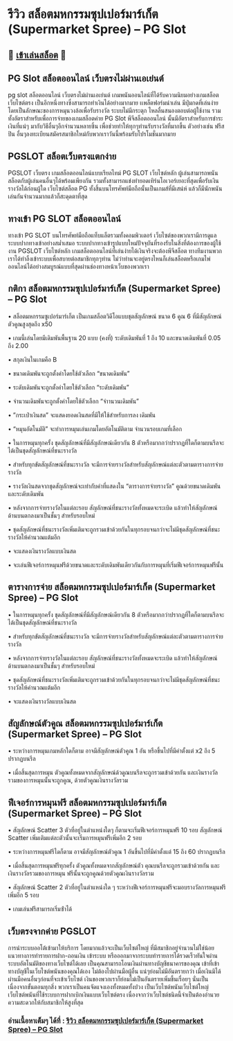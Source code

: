 # รีวิว สล็อตมหกรรมซุปเปอร์มาร์เก็ต (Supermarket Spree) – PG Slot

## 🎰 [เข้าเล่นสล็อต](https://bit.ly/3ryTLaH) 🎰

## PG Slot สล็อตออนไลน์ เว็บตรงไม่ผ่านเอเย่นต์
pg slot สล็อตออนไลน์ เว็บตรงไม่ผ่านเอเย่นต์ เกมพนันออนไลน์ที่ได้รับความนิยมอย่างเกมสล็อตเว็บไซต์ตรง เป็นอีกหนึ่งทางซึ่งสามารถทำเงินได้อย่างมากมาย เเพล็ตฟอร์มน่าเล่น มีปุ่มกดที่เล่นง่ายโดยเป็นลักษณะของการหมุนวงล้อเพื่อรับรางวัล ระบบไม่มีกระตุก ไหลลื่นสนองตอบต่อผู้ใช้งาน รวมทั้งอัตราสำหรับเพื่อการจ่ายของเกมสล็อตค่าย PG Slot พีจีสล็อตออนไลน์ นั้นมีอัตราสำหรับการชำระเงินที่แน่ๆ มากับวิธีอื่นๆอีกจำนวนหลายชิ้น เพื่อช่วยทำให้ทุกๆท่านรับรางวัลที่มากขึ้น ตัวอย่างเช่น ฟรีสปิน อื่นๆลงทะเบียนสมัครสมาชิกใหม่กับพวกเราวันนี้พร้อมรับโปรโมชั่นมากมาย

## PGSLOT สล็อตเว็บตรงแตกง่าย
PGSLOT เว็บตรง เกมสล็อตออนไลน์แบบเรียลไทม์ PG SLOT เว็บไซต์หลัก ผู้เล่นสามารถพนันสล็อตกับผู้เล่นคนอื่นๆได้พร้อมเพียงกัน รวมทั้งสามารถแข่งทำยอดเทิร์นโอเวอร์เยอะที่สุดเพื่อรับเงินรางวัลได้ก่อนผู้ใด เว็บไซต์สล็อต PG ทั้งสิ้นบนโทรศัพท์มือถือนั้นเป็นเกมส์ที่มีเสน่ห์ แล้วก็มีนักพนันเล่นกันจำนวนมากแล้วก็สะดุดตาที่สุด

## ทางเข้า PG SLOT สล็อตออนไลน์
ทางเข้า PG SLOT บนโทรศัพท์มือถือแท็บแล็ตรวมทั้งคอมพิวเตอร์ เว็บไซต์ของพวกเรามีการดูแลระบบปากทางเข้าอย่างสม่ำเสมอ ระบบปากทางเข้ารูปแบบใหม่ปัจจุบันที่รองรับในสิ่งที่ต้องการของผู้ใช้งาน PGSLOT เว็บไซต์หลัก เกมสล็อตออนไลน์ที่เล่นง่ายได้เงินจริงจะต้องพีจีสล็อต ทางทีมงานพวกเราได้ทำลิ้งเข้าระบบเพื่อสบายต่อสมาชิกทุกๆท่าน ไม่ว่าท่านจะอยู่ตรงไหนก็เล่นสล็อตหรือเกมไพ่ออนไลน์ได้อย่างสมบูรณ์แบบที่สุดผ่านช่องทางหน้าเว็บของพวกเรา

## กติกา สล็อตมหกรรมซุปเปอร์มาร์เก็ต (Supermarket Spree) – PG Slot

• สล็อตมหกรรมซูเปอร์มาร์เก็ต เป็นเกมสล็อตวิดีโอแบบชุตสัญลักษณ์ ขนาด 6 คูณ 6 ที่มีสัญลักษณ์ตัวคูณสูงสุดถึง x50

• เกมนี้เล่นโดยมีเดิมพันพื้นฐาน 20 แบบ (คงที่) ระดับเดิมพันที่ 1 ถึง 10 และขนาดเดิมพันที่ 0.05 ถึง 2.00

• สกุลเงินในเกมคือ B

• ขนาดเดิมพันจะถูกตั้งค่าโดยใช้ตัวเลือก “ขนาดเดิมพัน”

• ระดับเดิมพันจะถูกตั้งค่าโดยใช้ตัวเลือก “ระดับเดิมพัน”

• จํานวนเดิมพันจะถูกตั้งค่าโดยใช้ตัวเลือก “จําานวนเดิมพัน”

• ”กระเป๋าเงินสด” จะแสดงยอดเงินสดที่มีให้ใช้สําหรับการลง เดิมพัน

• “หมุนอัตโนมัติ” จะทําการหมุนเล่นเกมโดยอัตโนมัติตาม จํานวนรอบเกมที่เลือก

• ในการหมุนทุกครั้ง ชุดสัญลักษณ์ที่มีสัญลักษณ์เดียวกัน 8 ตัวหรือมากกว่าปรากฏที่ใดก็ตามบนรีลจะได้เป็นชุดสัญลักษณ์ที่ชนะรางวัล

• สําหรับทุกขัตสัญลักษณ์ที่ชนะรางวัล จะมีการจ่ายรางวัลสําหรับสัญลักษณ์แต่ละตัวตามตารางการจ่ายรางวัล

• รางวัลเงินสดจากชุดสัญลักษณ์จะเท่ากับค่าที่แสดงใน “ตารางการจ่ายรางวัล” คูณด้วยขนาดเดิมพันและระดับเดิมพัน

• หลังจากการจ่ายรางวัลในแต่ละรอบ สัญลักษณ์ที่ชนะรางวัลทั้งหมดจะระเบิด แล้วทําให้สัญลักษณ์ด้านบนตกลงมาเป็นชั้นๆ สําหรับรอบใหม่

• ชุดสัญลักษณ์ที่ชนะรางวัลเพิ่มเติมจะถูกรวมเข้าด้วยกันในทุกรอบจนกว่าจะไม่มีชุดสัญลักษณ์ที่ชนะรางวัลให้คํานวณแต้มอีก

• จะแสดงเงินรางวัลแบบเงินสด

• จะเล่นฟีเจอร์การหมุนฟรีด้วยขนาดและระดับเดิมพันเดียวกันกับการหมุนที่เริ่มฟีเจอร์การหมุนฟรีนั้น

## ตารางการจ่าย สล็อตมหกรรมซุปเปอร์มาร์เก็ต (Supermarket Spree) – PG Slot

• ในการหมุนทุกครั้ง ชุดสัญลักษณ์ที่มีสัญลักษณ์เดียวกัน 8 ตัวหรือมากกว่าปรากฏที่ใดก็ตามบนรีลจะได้เป็นชุดสัญลักษณ์ที่ชนะรางวัล

• สําหรับทุกขัตสัญลักษณ์ที่ชนะรางวัล จะมีการจ่ายรางวัลสําหรับสัญลักษณ์แต่ละตัวตามตารางการจ่ายรางวัล

• หลังจากการจ่ายรางวัลในแต่ละรอบ สัญลักษณ์ที่ชนะรางวัลทั้งหมดจะระเบิด แล้วทําให้สัญลักษณ์ด้านบนตกลงมาเป็นชั้นๆ สําหรับรอบใหม่

• ชุดสัญลักษณ์ที่ชนะรางวัลเพิ่มเติมจะถูกรวมเข้าด้วยกันในทุกรอบจนกว่าจะไม่มีชุดสัญลักษณ์ที่ชนะรางวัลให้คํานวณแต้มอีก

• จะแสดงเงินรางวัลแบบเงินสด

## สัญลักษณ์ตัวคูณ สล็อตมหกรรมซุปเปอร์มาร์เก็ต (Supermarket Spree) – PG Slot

• ระหว่างการหมุนเกมหลักใดก็ตาม อาจมีสัญลักษณ์ตัวคูณ 1 อัน หรือขึ้นไปที่มีค่าตั้งแต่ x2 ถึง 5 ปรากฏบนรีล

• เมื่อสิ้นสุดการหมุน ตัวคูณทั้งหมดจากสัญลักษณ์ด้วดูณบนรีลจะถูกรวมเข้าด้วยกัน และเงินรางวัลรวมของการหมุนนั้นจะถูกคูณ, ด้วยตัวคูณเงินรางวัลรวม

## ฟีเจอร์การหมุนฟรี สล็อตมหกรรมซุปเปอร์มาร์เก็ต (Supermarket Spree) – PG Slot

• สัญลักษณ์ Scatter 3 ตัวที่อยู่ในตําแหน่งใดๆ ก็ตามจะเริ่มฟีเจอร์การหมุนฟรี 10 รอบ สัญลักษณ์ Scatter เพิ่มเติมแต่ละตัวนั้นจะเริ่มการหมุนฟรีเพิ่มอีก 2 รอบ

• ระหว่างการหมุนฟรีไดก็ตาม อาจมีสัญลักษณ์ตัวคูณ 1 อันขึ้นไปที่มีค่าตั้งแต่ 15 ถึง 60 ปรากฏบนรีล

• เมื่อสิ้นสุดการหมุนฟรีทุกครั้ง ตัวคูณทั้งหมดจากสัญลักษณ์ตัว คุณบนรีลจะถูกรวมเข้าด้วยกัน และเงินรางวัลรวมของการหมุน ฟรีนั้นจะถูกคูณด้วยตัวคูณเงินรางวัลรวม

• สัญลักษณ์ Scatter 2 ตัวที่อยู่ในตําแหน่งใด ๆ ระหว่างฟีเจอร์การหมุนฟรีจะมอบรางวัลการหมุนฟรีเพิ่มอีก 5 รอบ

• เกมเล่นฟรีสามารถเริ่มซ้ําได้

## เว็บตรงจากค่าย PGSLOT
การนำระบบออโต้เข้ามาให้บริการ โดยมากแล้วจะเป็นเว็บไซต์ใหญ่ ที่มีสมาชิกอยู่จำนวนไม่ใช่น้อย แนวทางการทำรายการฝาก-ถอนเงิน เข้าระบบ หรือออกมาจากระบบทำรายการได้รวดเร็วทันใจผ่านระบบอัตโนมัติของทางเว็บไซต์ได้เลย เป็นคุณสามารถโอนเงินผ่านทางบัญชีธนาคารของคุณ เข้าที่เข้าทางบัญชีในเว็บไซต์พนันของคุณได้เอง ไม่ต้องไปผ่านมือผู้อื่น แน่ๆย่อมไม่มีอันตรายกว่า เมื่อเงินมิได้ผ่านมือคนอื่นๆก่อนที่จะเข้าเว็บไซต์ เงินของพวกเราก็ย่อมไม่เป็นอันตรายเพิ่มขึ้นเรื่อยๆ นั่นเป็นเนื่องจากขั้นตอนทุกสิ่ง พวกเราเป็นคนจัดแจงเองทั้งหมดทั้งปวง เป็นเว็บไซต์พนันเว็บไซต์ใหญ่ เว็บไซต์พนันที่ใช้ระบบการฝากเบิกเงินแบบเว็บไซต์ตรง เนื่องจากว่าเว็บไซต์ชนิดนี้จำเป็นต้องอำนวยความสะดวกให้กับสมาชิกให้สูงที่สุด

### อ่านเนื้อหาเต็มๆ ได้ที่ : [รีวิว สล็อตมหกรรมซุปเปอร์มาร์เก็ต (Supermarket Spree) – PG Slot](https://dingdong888.co/pg-slot/supermarket-spree/)
